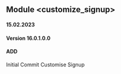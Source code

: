 ## Module <customize_signup>

#### 15.02.2023
#### Version 16.0.1.0.0
#### ADD
Initial Commit Customise Signup
